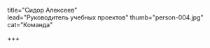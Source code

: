 title="Сидор Алексеев"    
lead="Руководитель учебных проектов"
thumb="person-004.jpg"   
cat="Команда"

+++
